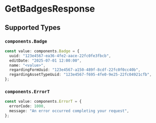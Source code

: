 # GetBadgesResponse


## Supported Types

### `components.Badge`

```typescript
const value: components.Badge = {
  uuid: "123e4567-ea36-4fe2-aace-22fc0fe3fbcb",
  editDate: "2025-07-01 12:00:00",
  name: "<value>",
  regardingFormUuid: "123e4567-a150-489f-8cdf-22fc0f0cc40b",
  regardingAssetTypeUuid: "123e4567-f695-4fe0-9e25-22fc04921cfb",
};
```

### `components.ErrorT`

```typescript
const value: components.ErrorT = {
  errorCode: 1000,
  message: "An error occurred completing your request",
};
```

